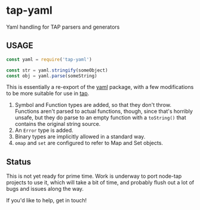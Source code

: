 # tap-yaml

Yaml handling for TAP parsers and generators

## USAGE

```js
const yaml = require('tap-yaml')

const str = yaml.stringify(someObject)
const obj = yaml.parse(someString)
```

This is essentially a re-export of the [yaml](http://npm.im/yaml)
package, with a few modifications to be more suitable for use in
[tap](https://www.node-tap.org).

1. Symbol and Function types are added, so that they don't throw.
   Functions aren't parsed to actual functions, though, since that's
   horribly unsafe, but they do parse to an empty function with a
   `toString()` that contains the original string source.
2. An `Error` type is added.
3. Binary types are implicitly allowed in a standard way.
4. `omap` and `set` are configured to refer to Map and Set objects.

## Status

This is not yet ready for prime time.  Work is underway to port
node-tap projects to use it, which will take a bit of time, and
probably flush out a lot of bugs and issues along the way.

If you'd like to help, get in touch!
